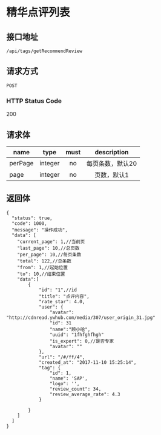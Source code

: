 # 精华点评列表

## 接口地址

`/api/tags/getRecommendReview`

## 请求方式

`POST`

### HTTP Status Code

200

## 请求体

| name     | type     | must     | description |
|----------|:--------:|:--------:|:--------:|
| perPage   | integer   | no     | 每页条数，默认20 |
| page   | integer   | no      | 页数，默认1 |

## 返回体

```json5
{
  "status": true,
  "code": 1000,
  "message": "操作成功",
  "data": [
    "current_page": 1,//当前页
    "last_page": 10,//总页数
    "per_page": 10,//每页条数
    "total": 122,//总条数
    "from": 1,//起始位置
    "to": 10,//结束位置
    "data":[
        {
            "id": "1",//id
            "title": "点评内容",
            "rate_star": 4.0,
            "user": {
                "avatar": "http://cdnread.ywhub.com/media/307/user_origin_31.jpg"
                "id": 31
                "name":"顾小哈",
                "uuid": "1fhfghfhgh"
                "is_expert": 0,//是否专家
                "avatar": ""
            },
            "url": "/#/ff/4",
            "created_at": "2017-11-10 15:25:14",
            "tag": {
                "id": 1,
                "name": 'SAP',
                "logo": '',
                "review_count": 34,
                "review_average_rate": 4.3
            }
            
        }
    ]
  ]
}
``` 
